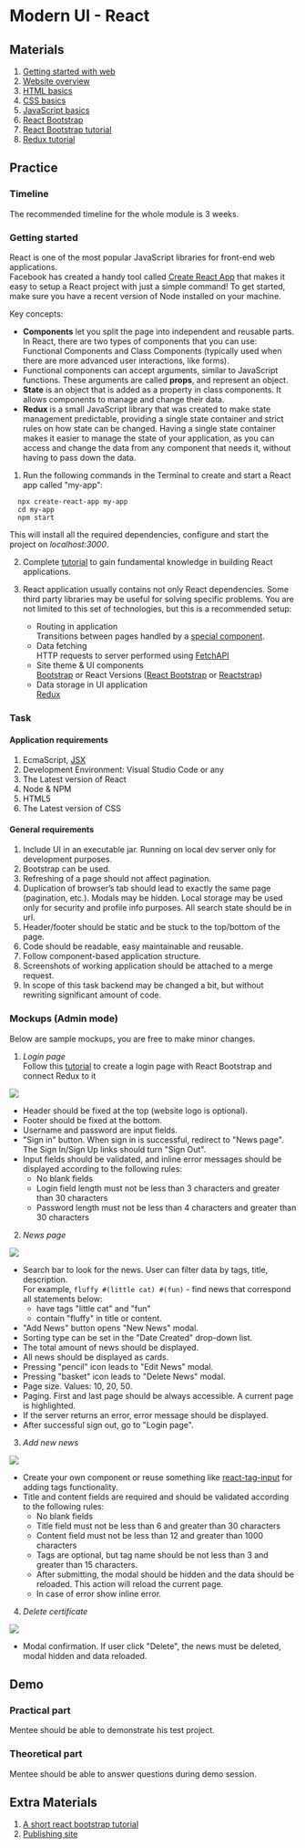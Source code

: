 
# Modern UI - React

## Materials

1. [Getting started with web](https://developer.mozilla.org/en-US/docs/Learn/Getting_started_with_the_web)
2. [Website overview](https://developer.mozilla.org/en-US/docs/Learn/Getting_started_with_the_web/What_will_your_website_look_like)
3. [HTML basics](https://developer.mozilla.org/en-US/docs/Learn/Getting_started_with_the_web/HTML_basics)
4. [CSS basics](https://developer.mozilla.org/en-US/docs/Learn/Getting_started_with_the_web/CSS_basics)
5. [JavaScript basics](https://developer.mozilla.org/en-US/docs/Learn/Getting_started_with_the_web/JavaScript_basics)
6. [React Bootstrap](https://react-bootstrap.github.io/getting-started/introduction/)
7. [React Bootstrap tutorial](https://www.educative.io/blog/react-bootstrap-tutorial)
8. [Redux tutorial](https://daveceddia.com/redux-tutorial/)

## Practice

### Timeline
The recommended timeline for the whole module is 3 weeks.

### Getting started

React is one of the most popular JavaScript libraries for front-end web applications.\
Facebook has created a handy tool called [Create React App](https://create-react-app.dev/) that makes it easy to setup a React project with just a simple command! To get started, make sure you have a recent version of Node installed on your machine.

Key concepts:
* **Components** let you split the page into independent and reusable parts.\
  In React, there are two types of components that you can use: Functional Components and Class Components (typically used when there are more advanced user interactions, like forms).
* Functional components can accept arguments, similar to JavaScript functions. These arguments are called **props**, and represent an object.
* **State** is an object that is added as a property in class components. It allows components to manage and change their data.
* **Redux** is a small JavaScript library that was created to make state management predictable, providing a single state container and strict rules on how state can be changed.
  Having a single state container makes it easier to manage the state of your application, as you can access and change the data from any component that needs it, without having to pass down the data.

1. Run the following commands in the Terminal to create and start a React app called "my-app":
```
  npx create-react-app my-app
  cd my-app
  npm start
```
This will install all the required dependencies, configure and start the project on *localhost:3000*.

2. Complete [tutorial](https://reactjs.org/tutorial/tutorial.html) to gain fundamental knowledge in building React applications.

3. React application usually contains not only React dependencies. Some third party libraries may be useful for solving specific problems. You are not limited to this set of technologies, but this is a recommended setup:
    - Routing in application\
      Transitions between pages handled by a [special component](https://reacttraining.com/react-router/native/guides/quick-start).
    - Data fetching\
      HTTP requests to server performed using [FetchAPI](https://developer.mozilla.org/en-US/docs/Web/API/Fetch_API/Using_Fetch)
    - Site theme & UI components\
      [Bootstrap](https://getbootstrap.com/) or React Versions ([React Bootstrap](https://github.com/react-bootstrap/react-bootstrap) or [Reactstrap](https://reactstrap.github.io/?path=/story/home-installation--page))
    - Data storage in UI application\
      [Redux](https://redux.js.org/)

### Task
#### Application requirements

1. EcmaScript, [JSX](https://reactjs.org/docs/introducing-jsx.html)
2. Development Environment: Visual Studio Code or any
4. The Latest version of React
5. Node & NPM
6. HTML5
7. The Latest version of CSS

#### General requirements

1. Include UI in an executable jar. Running on local dev server only for development purposes.
2. Bootstrap can be used.
3. Refreshing of a page should not affect pagination.
4. Duplication of browser’s tab should lead to exactly the same page (pagination, etc.). Modals may be hidden. Local storage may be used only for security and profile info purposes. All search state should be in url.
5. Header/footer should be static and be stuck to the top/bottom of the page.
6. Code should be readable, easy maintainable and reusable.
7. Follow component-based application structure.
8. Screenshots of working application should be attached to a merge request.
9. In scope of this task backend may be changed a bit, but without rewriting significant amount of code.

### Mockups (Admin mode)
Below are sample mockups, you are free to make minor changes.

1. _Login page_\
   Follow this [tutorial](https://saasitive.com/tutorial/react-routing-components-signup-login/) to create a login page with React Bootstrap and connect Redux to it

![](media/login-page.png)

- Header should be fixed at the top (website logo is optional).
- Footer should be fixed at the bottom.
- Username and password are input fields.
- "Sign in" button. When sign in is successful, redirect to "News page". The Sign In/Sign Up links should turn "Sign Out".
- Input fields should be validated, and inline error messages should be displayed according to the following rules:
    - No blank fields
    - Login field length must not be less than 3 characters and greater than 30 characters
    - Password length must not be less than 4 characters and greater than 30 characters

2. _News page_

![](media/all-news.png)

- Search bar to look for the news. User can filter data by tags, title, description.\
  For example, `fluffy #(little cat) #(fun)` - find news that correspond all statements below:
    * have tags "little cat" and "fun"
    * contain "fluffy" in title or content.
- "Add News" button opens "New News" modal.
- Sorting type can be set in the "Date Created" drop-down list.
- The total amount of news should be displayed.
- All news should be displayed as cards.
- Pressing "pencil" icon leads to "Edit News" modal.
- Pressing "basket" icon leads to "Delete News" modal.
- Page size. Values: 10, 20, 50.
- Paging. First and last page should be always accessible. A current page is highlighted.
- If the server returns an error, error message should be displayed.
- After successful sign out, go to "Login page".

3. _Add new news_

![](media/add-new.png)

- Create your own component or reuse something like [react-tag-input](https://www.npmjs.com/package/react-tag-input) for adding tags functionality.
- Title and content fields are required and should be validated according to the following rules:
    * No blank fields
    * Title field must not be less than 6 and greater than 30 characters
    * Content field must not be less than 12 and greater than 1000 characters
    * Tags are optional, but tag name should be not less than 3 and greater than 15 characters.
    * After submitting, the modal should be hidden and the data should be reloaded. This action will reload the current page.
    * In case of error show inline error.

4. _Delete certificate_

![](media/delete.png)

- Modal confirmation. If user click "Delete", the news must be deleted, modal hidden and data reloaded.

## Demo
### Practical part

Mentee should be able to demonstrate his test project.

### Theoretical part

Mentee should be able to answer questions during demo session.

## Extra Materials
1. [A short react bootstrap tutorial](https://www.youtube.com/watch?v=8pKjULHzs0s)
2. [Publishing site](https://developer.mozilla.org/en-US/docs/Learn/Getting_started_with_the_web/Publishing_your_website)
